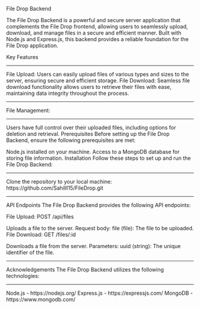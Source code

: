File Drop Backend


The File Drop Backend is a powerful and secure server application that complements the File Drop frontend, allowing users to seamlessly upload, download, and manage files in a secure and efficient manner. Built with Node.js and Express.js, this backend provides a reliable foundation for the File Drop application.

Key Features
<hr>
File Upload: Users can easily upload files of various types and sizes to the server, ensuring secure and efficient storage.
File Download: Seamless file download functionality allows users to retrieve their files with ease, maintaining data integrity throughout the process.
<hr>
File Management:
<hr>
Users have full control over their uploaded files, including options for deletion and retrieval.
Prerequisites
Before setting up the File Drop Backend, ensure the following prerequisites are met:

Node.js  installed on your machine.
Access to a MongoDB database for storing file information.
Installation
Follow these steps to set up and run the File Drop Backend:
<hr>
Clone the repository to your local machine:
https://github.com/Sahilll15/FileDrop.git
<hr>
API Endpoints
The File Drop Backend provides the following API endpoints:

File Upload: POST /api/files

Uploads a file to the server.
Request body:
file (file): The file to be uploaded.
File Download: GET /files/:id

Downloads a file from the server.
Parameters:
uuid (string): The unique identifier of the file.
<hr>
Acknowledgements
The File Drop Backend utilizes the following technologies:
<hr>
Node.js - https://nodejs.org/
Express.js - https://expressjs.com/
MongoDB - https://www.mongodb.com/



